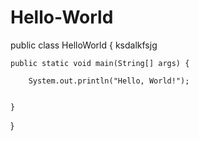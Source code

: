# Hello-World
public class HelloWorld {
ksdalkfsjg

    public static void main(String[] args) {
        
        System.out.println("Hello, World!");
        
        
    }

}

